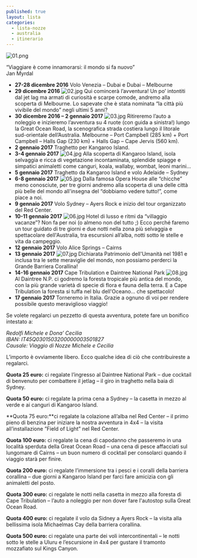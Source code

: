 ```yaml
---
published: true
layout: lista
categories:
  - lista-nozze
  - australia
  - itinerario
---
```

![01.png]({{site.baseurl}}/images/01.png)

<div class="citazione">
“Viaggiare è come innamorarsi: il mondo si fa nuovo”<br/>
<span style="text-align:right">Jan Myrdal</span>
</div>



- **27-28 dicembre 2016** 
 Volo Venezia – Dubai e Dubai – Melbourne
- **29 dicembre 2016**
![02.jpg]({{site.baseurl}}/images/02.jpg)
Qui comincerà l’avventura! Un po’ intontiti dal jet lag ma armati di curiosità e scarpe comode, andremo alla scoperta di Melbourne. 
Lo sapevate che è stata nominata “la città più vivibile del mondo” negli ultimi 5 anni?
 - **30 dicembre 2016 – 2 gennaio 2017**
![03.jpg]({{site.baseurl}}/images/03.jpg)
Ritireremo l’auto a noleggio e inizieremo l’avventura su 4 ruote (con guida a sinistra!) lungo la Great Ocean Road, la scenografica strada costiera lungo il litorale sud-orientale dell’Australia.
Melbourne – Port Campbell (285 km) + Port Campbell – Halls Gap (230 km) + Halls Gap – Cape Jervis (560 km). 
- **2 gennaio 2017**
Traghetto per Kangaroo Island.
- **3-4 gennaio 2017**
![04.jpg]({{site.baseurl}}/images/04.jpg)
Alla scoperta di Kangaroo Island, isola selvaggia e ricca di vegetazione incontaminata, splendide spiagge e simpatici animaletti come canguri, koala, wallaby, wombat, leoni marini...
- **5 gennaio 2017**
Traghetto da Kangaroo Island e volo Adelaide – Sydney
- **6-8 gennaio 2017**
![05.jpg]({{site.baseurl}}/images/05.jpg)
Dalla famosa Opera House alle “chicche” meno conosciute, per tre giorni andremo alla scoperta di una delle città più belle del mondo all'insegna del “dobbiamo vedere tutto!”, come piace a noi.
- **9 gennaio 2017**
Volo Sydney – Ayers Rock e inizio del tour organizzato del Red Center.
- **10-11 gennaio 2017**
![06.jpg]({{site.baseurl}}/images/06.jpg)
Hotel di lusso e ritmi da “villaggio vacanze”? Non fa per noi (o almeno non del tutto ;) Ecco perché faremo un tour guidato di tre giorni e due notti nella zona più selvaggia e spettacolare dell'Australia, tra escursioni all’alba, notti sotto le stelle e vita da campeggio.
- **12 gennaio 2017**
Volo Alice Springs – Cairns
- **13 gennaio 2017**
![07.jpg]({{site.baseurl}}/images/07.jpg)
Dichiarata Patrimonio dell'Umanità nel 1981 e inclusa tra le sette meraviglie del mondo, non possiamo perderci la Grande Barriera Corallina!
- **14-16 gennaio 2017** 
Cape Tribulation e Daintree National Park
![08.jpg]({{site.baseurl}}/images/08.jpg)
Al Daintree N.P. ci godremo la foresta tropicale più antica del mondo, con la più grande varietà di specie di flora e fauna della terra. E a Cape Tribulation la foresta si tuffa nel blu dell'Oceano… che spettacolo!
- **17 gennaio 2017**
Torneremo in Italia. Grazie a ognuno di voi per rendere possibile questo meraviglioso viaggio!


Se volete regalarci un pezzetto di questa avventura, potete fare un bonifico intestato a:

<address>
Redolfi Michele e Dona’ Cecilia<br/>
IBAN: IT45Q0301503200000003501827<br/>
Causale: Viaggio di Nozze Michele e Cecilia<br/>
</address>

L’importo è ovviamente libero. Ecco qualche idea di ciò che contribuireste a regalarci.

**Quota 25 euro:** ci regalate l’ingresso al Daintree National Park – due cocktail di benvenuto per combattere il jetlag – il giro in traghetto nella baia di Sydney.

**Quota 50 euro:** ci regalate la prima cena a Sydney – la casetta in mezzo al verde e ai canguri di Kangaroo Island.

**Quota 75 euro:**ci regalate la colazione all’alba nel Red Center – il primo pieno di benzina per iniziare la nostra avventura in 4x4 – la visita all’installazione ”Field of Light” nel Red Center.

**Quota 100 euro:** ci regalate la cena di capodanno che passeremo in una località sperduta della Great Ocean Road – una cena di pesce affacciati sul lungomare di Cairns – un buon numero di cocktail per consolarci quando il viaggio starà per finire.

**Quota 200 euro:** ci regalate l’immersione tra i pesci e i coralli della barriera corallina – due giorni a Kangaroo Island per farci fare amicizia con gli animaletti del posto.

**Quota 300 euro:** ci regalate le notti nella casetta in mezzo alla foresta di Cape Tribulation – l’auto a noleggio per non dover fare l'autostop sulla Great Ocean Road.

**Quota 400 euro:** ci regalate il volo da Sidney a Ayers Rock – la visita alla bellissima isola Michaelmas Cay della barriera corallina.

**Quota 500 euro:** ci regalate una parte dei voli intercontinentali – le notti sotto le stelle a Uluru e l’escursione in 4x4 per gustare il tramonto mozzafiato sul Kings Canyon.
